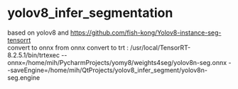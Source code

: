 # yolov8_infer_segmentation
based on yolov8 and https://github.com/fish-kong/Yolov8-instance-seg-tensorrt  
convert to onnx
from onnx convert to trt : 
/usr/local/TensorRT-8.2.5.1/bin/trtexec --onnx=/home/mih/PycharmProjects/yomy8/weights4seg/yolov8n-seg.onnx --saveEngine=/home/mih/QtProjects/yolov8_infer_segment/yolov8n-seg.engine

